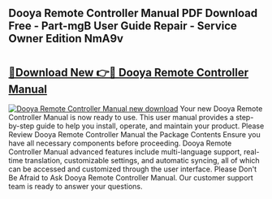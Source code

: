 ## Dooya Remote Controller Manual PDF Download Free - Part-mgB User Guide Repair - Service Owner Edition NmA9v

# <h2><a href="http://bc31143.oget.top/?id=Dooya+Remote+Controller+Manual">🔗Download New 👉🔴 Dooya Remote Controller Manual</a></h2>

[![Dooya Remote Controller Manual new download](https://i.imgur.com/5g1atiW.png)](http://bc31143.oget.top/?id=Dooya+Remote+Controller+Manual)
Your new Dooya Remote Controller Manual is now ready to use. This user manual provides a step-by-step guide to help you install, operate, and maintain your product. Please Review Dooya Remote Controller Manual the Package Contents Ensure you have all necessary components before proceeding. Dooya Remote Controller Manual advanced features include multi-language support, real-time translation, customizable settings, and automatic syncing, all of which can be accessed and customized through the user interface. Please Don't Be Afraid to Ask Dooya Remote Controller Manual. Our customer support team is ready to answer your questions.
